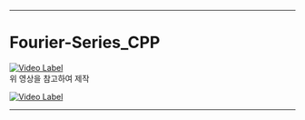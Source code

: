 ***

# Fourier-Series_CPP
[![Video Label](https://img.youtube.com/vi/Mm2eYfj0SgA/0.jpg)](https://youtu.be/Mm2eYfj0SgA)  
위 영상을 참고하여 제작

[![Video Label](https://img.youtube.com/vi/pZXLSCzHu3I/0.jpg)](https://youtu.be/pZXLSCzHu3I)

***
